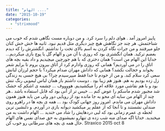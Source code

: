 ```yaml
---
title: "الهام ...."
date: "2015-10-19"
categories: 
  - "strixmood"
---
```


پاییز امروز آمد . هوای دلم را سرد کرد. و من دوباره مست نگاهی شدم که خوب می شناختمش. هر چند جز نگاهش هیچ چیز دیگری مثل قدیم نبود. ثانیه ها خش خش کنان جلو میرفتند و من جرات نگاه کردن به اسم بالای تخت را نداشتم. انگشترش را که دیدم بغضم ترکید. همان انگشتری بود که روزی با آن من و الهام گل یا پوچ بازی میکردیم... خدایا این الهام من است؟ همان دختری که با هم جورچین میچیدیم و داد بقیه بچه های اتاق را در می آوردیم؟ همانی که روزی وادارم کرد از اتاق بیرون بروم تا برایم شعر بخواند و خجالت نکشد؟ همانی که داداش مهران صدام میکرد؟ با حجم لرزان لبانش سعی کرد سلام کند. و من از خودم تا خدا فقط میپرسیدم چرا؟ بی هیچ حسی به زندگی زل زده بودیم به هم. هنوز هم زیبا بود . دوست داشتم باز همان لباس لیمویی رنگ تنش بود و با هم نقاشی مورد علاقه ام را میکشیدیم. هووووف ... چشمه ی اشکم که خشک شد مجبور شدم ماسکم را عوض کنم ... خیس تر از آنی بود که قابل استفاده باشد ..هر چند از الهام من سایه ای محو به جا مانده بود از رویایی دور ولی من باید هنوز همون داداش مهران می ماندم. امروز روز جهانی کودک بود ... همه ی بچه ها در راهرو روی صندلی نشستند و تا آنجا که از عقلم پر میکشید دیوانه بازی در آوردم. و دلنشین ترین لحظه ی عمرم زمانی بود که لبی دردهایش را شاد می خندید ... الهام داشت به من میخندید. خدایا اگه صدای منه شب زده ی تنهارو نمیشنوی به حق صدای نفس های الهام حال همه ی بچه های سرطانی رو خوب کن. Straxico 2015 oct 8
